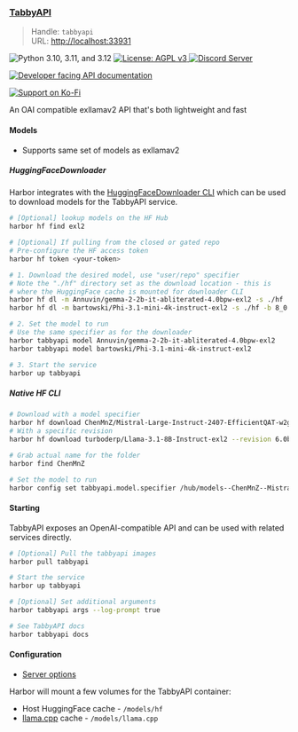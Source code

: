 ### [TabbyAPI](https://github.com/theroyallab/tabbyAPI)

> Handle: `tabbyapi`<br/>
> URL: [http://localhost:33931](http://localhost:33931)

<p align="left">
    <img src="https://img.shields.io/badge/Python-3.10%20|%203.11%20|%203.12-blue" alt="Python 3.10, 3.11, and 3.12">
    <a href="/LICENSE">
        <img src="https://img.shields.io/badge/License-AGPLv3-blue.svg" alt="License: AGPL v3"/>
    </a>
    <a href="https://discord.gg/sYQxnuD7Fj">
        <img src="https://img.shields.io/discord/545740643247456267.svg?logo=discord&color=blue" alt="Discord Server"/>
    </a>
</p>

<p align="left">
    <a href="https://theroyallab.github.io/tabbyAPI">
        <img src="https://img.shields.io/badge/Documentation-API-orange" alt="Developer facing API documentation">
    </a>
</p>

<p align="left">
    <a href="https://ko-fi.com/I2I3BDTSW">
        <img src="https://img.shields.io/badge/Support_on_Ko--fi-FF5E5B?logo=ko-fi&style=for-the-badge&logoColor=white" alt="Support on Ko-Fi">
    </a>
</p>

An OAI compatible exllamav2 API that's both lightweight and fast

#### Models

- Supports same set of models as exllamav2

##### HuggingFaceDownloader

Harbor integrates with the [HuggingFaceDownloader CLI](./3.-Harbor-CLI-Reference#harbor-hf-dl) which can be used to download models for the TabbyAPI service.

```bash
# [Optional] lookup models on the HF Hub
harbor hf find exl2

# [Optional] If pulling from the closed or gated repo
# Pre-configure the HF access token
harbor hf token <your-token>

# 1. Download the desired model, use "user/repo" specifier
# Note the "./hf" directory set as the download location - this is
# where the HuggingFace cache is mounted for downloader CLI
harbor hf dl -m Annuvin/gemma-2-2b-it-abliterated-4.0bpw-exl2 -s ./hf
harbor hf dl -m bartowski/Phi-3.1-mini-4k-instruct-exl2 -s ./hf -b 8_0

# 2. Set the model to run
# Use the same specifier as for the downloader
harbor tabbyapi model Annuvin/gemma-2-2b-it-abliterated-4.0bpw-exl2
harbor tabbyapi model bartowski/Phi-3.1-mini-4k-instruct-exl2

# 3. Start the service
harbor up tabbyapi
```

##### Native HF CLI

```bash
# Download with a model specifier
harbor hf download ChenMnZ/Mistral-Large-Instruct-2407-EfficientQAT-w2g64-GPTQ
# With a specific revision
harbor hf download turboderp/Llama-3.1-8B-Instruct-exl2 --revision 6.0bpw

# Grab actual name for the folder
harbor find ChenMnZ

# Set the model to run
harbor config set tabbyapi.model.specifier /hub/models--ChenMnZ--Mistral-Large-Instruct-2407-EfficientQAT-w2g64-GPTQ/snapshots/f46105941fa36d2663f77f11840c2f49a69d6681/
```

#### Starting

TabbyAPI exposes an OpenAI-compatible API and can be used with related services directly.

```bash
# [Optional] Pull the tabbyapi images
harbor pull tabbyapi

# Start the service
harbor up tabbyapi

# [Optional] Set additional arguments
harbor tabbyapi args --log-prompt true

# See TabbyAPI docs
harbor tabbyapi docs
```

#### Configuration

- [Server options](https://github.com/theroyallab/tabbyAPI/wiki/02.-Server-options)

Harbor will mount a few volumes for the TabbyAPI container:
- Host HuggingFace cache - `/models/hf`
- [llama.cpp](./2.2.2-Backend:-llama.cpp) cache - `/models/llama.cpp`